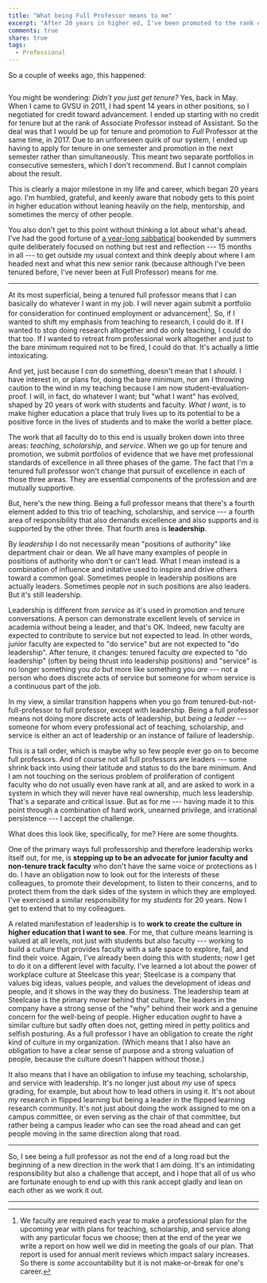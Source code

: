 ```yaml
---
title: "What being Full Professor means to me"
excerpt: "After 20 years in higher ed, I've been promoted to the rank of Full Professor. What's next?"
comments: true
share: true
tags:
  - Professional
---
```


So a couple of weeks ago, this happened: 

<img src="{{ site.url }}{{ site.baseurl }}/assets/images/promotion_letter.jpg" alt="" class="full">

You might be wondering: _Didn't you just get tenure?_ Yes, back in May. When I came to GVSU in 2011, I had spent 14 years in other positions, so I negotiated for credit toward advancement. I ended up starting with no credit for tenure but at the rank of Associate Professor instead of Assistant. So the deal was that I would be up for tenure and promotion to _Full_ Professor at the same time, in 2017. Due to an unforeseen quirk of our system, I ended up having to apply for tenure in one semester and promotion in the next semester rather than simultaneously. This meant two separate portfolios in consecutive semesters, which I don't recommend. But I cannot complain about the result. 

This is clearly a major milestone in my life and career, which began 20 years ago. I'm humbled, grateful, and keenly aware that nobody gets to this point in higher education without leaning heavily on the help, mentorship, and sometimes the mercy of other people. 

You also don't get to this point without thinking a lot about what's ahead. I've had the good fortune of [a year-long sabbatical](http://rtalbert.org/sabbatical) bookended by summers quite deliberately focused on nothing but rest and reflection --- 15 months in all --- to get outside my usual context and think deeply about where I am headed next and what this new senior rank (because although I've been tenured before, I've never been at Full Professor) means for me. 

---

At its most superficial, being a tenured full professor means that I can basically do whatever I want in my job. I will never again submit a portfolio for consideration for continued employment or advancement[^1]. So, if I wanted to shift my emphasis from teaching to research, I could do it. If I wanted to stop doing research altogether and do only teaching, I could do that too. If I wanted to retreat from professional work altogether and just to the bare minimum required not to be fired, I could do that. It's actually a little intoxicating.

And yet, just because I _can_ do something, doesn't mean that I _should_. I have interest in, or plans for, doing the bare minimum, nor am I throwing caution to the wind in my teaching because I am now student-evaluation-proof. I will, in fact, do whatever I want; but "what I want" has evolved, shaped by 20 years of work with students and faculty. _What I want_, is to make higher education a place that truly lives up to its potential to be a positive force in the lives of students and to make the world a better place. 

The work that all faculty do to this end is usually broken down into three areas: _teaching_, _scholarship_, and _service_. When we go up for tenure and promotion, we submit portfolios of evidence that we have met professional standards of excellence in all three phases of the game. The fact that I'm a tenured full professor won't change that pursuit of excellence in each of those three areas. They are essential components of the profession and are mutually supportive. 

But, here's the new thing. Being a full professor means that there's a fourth element added to this trio of teaching, scholarship, and service --- a fourth area of responsibility that also demands excellence and also supports and is supported by the other three. That fourth area is __leadership__. 

By _leadership_ I do not necessarily mean "positions of authority" like department chair or dean. We all have many examples of people in positions of authority who don't or can't lead. What I mean instead is a combination of influence and initative used to inspire and drive others toward a common goal. Sometimes people in leadership positions are actually leaders. Sometimes people _not_ in such positions are also leaders. But it's still leadership.

Leadership is different from _service_ as it's used in promotion and tenure conversations. A person can demonstrate excellent levels of service in academia without being a leader, and that's OK. Indeed, new faculty are expected to contribute to service but not expected to lead. In other words, junior faculty are expected to "do service" but are not expected to "do leadership". After tenure, it changes: tenured faculty _are_ expected to "do leadership" (often by being thrust into leadership positions) and "service" is no longer something you _do_ but more like something you _are_ --- not a person who does discrete acts of service but someone for whom service is a continuous part of the job. 

In my view, a similar transition happens when you go from tenured-but-not-full-professor to full professor, except with leadership. Being a full professor means not doing more discrete acts of leadership, but _being a leader_ --- someone for whom every professional act of teaching, scholarship, and service is either an act of leadership or an instance of failure of leadership. 

This is a tall order, which is maybe why so few people ever go on to become full professors. And of course not all full professors are leaders --- some shrink back into using their latitude and status to do the bare minimum. And I am not touching on the serious problem of proliferation of contigent faculty who do not usually even have rank at all, and are asked to work in a system in which they will never have real ownership, much less leadership. That's a separate and critical issue. But as for me --- having made it to this point through a combination of hard work, unearned privilege, and irrational persistence --- I accept the challenge. 

What does this look like, specifically, for me? Here are some thoughts. 

One of the primary ways full professorship and therefore leadership works itself out, for me, is **stepping up to be an advocate for junior faculty and non-tenure track faculty** who don't have the same voice or protections as I do. I have an obligation now to look out for the interests of these colleagues, to promote their development, to listen to their concerns, and to protect them from the dark sides of the system in which they are employed. I've exercised a similar responsibility for my _students_ for 20 years. Now I get to extend that to my colleagues. 

A related manifestation of leadership is to **work to create the  culture in higher education that I want to see**. For me, that culture means learning is valued at all levels, not just with students but also faculty --- working to build a culture that provides faculty with a safe space to explore, fail, and find their voice. Again, I've already been doing this with students; now I get to do it on a different level with faculty. I've learned a lot about the power of workplace culture at Steelcase this year; Steelcase is a company that values big ideas, values people, and values the development of ideas _and_ people, and it shows in the way they do business. The leadership team at Steelcase is the primary mover behind that culture. The leaders in the company have a strong sense of the "why" behind their work and a genuine concern for the well-being of people. Higher education _ought_ to have a similar culture but sadly often does not, getting mired in petty politics and selfish posturing. As a full professor I have an obligation to create the _right_ kind of culture in my organization. (Which means that I also have an obligation to have a clear sense of purpose and a strong valuation of people, because the culture doesn't happen without those.) 

It also means that I have an obligation to infuse my teaching, scholarship, and service with leadership. It's no longer just about _my_ use of specs grading, for example, but about how to lead others in using it. It's not about _my_ research in flipped learning but being a leader in the flipped learning research community. It's not just about doing the work assigned to me on a campus committee, or even serving as the chair of that committee, but rather being a campus leader who can see the road ahead and can get people moving in the same direction along that road. 

---

So, I see being a full professor as not the end of a long road but the beginning of a new direction in the work that I am doing. It's an intimidating responsibility but also a challenge that accept, and I hope that all of us who are fortunate enough to end up with this rank accept gladly and lean on each other as we work it out. 

---

[^1]: We faculty are required each year to make a professional plan for the upcoming year with plans for teaching, scholarship, and service along with any particular focus we choose; then at the end of the year we write a report on how well we did in meeting the goals of our plan. That report is used for annual merit reviews which impact salary increases. So there is _some_ accountability but it is not make-or-break for one's career. 
